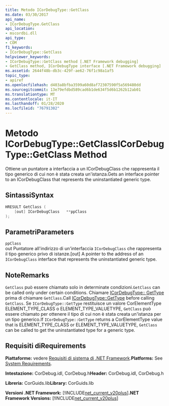 ```yaml
---
title: Metodo ICorDebugType::GetClass
ms.date: 03/30/2017
api_name:
- ICorDebugType.GetClass
api_location:
- mscordbi.dll
api_type:
- COM
f1_keywords:
- ICorDebugType::GetClass
helpviewer_keywords:
- ICorDebugType::GetClass method [.NET Framework debugging]
- GetClass method, ICorDebugType interface [.NET Framework debugging]
ms.assetid: 2644f48b-db3c-429f-ae62-76f1c98a1af5
topic_type:
- apiref
ms.openlocfilehash: d403a8bfba3599a60d8af72307590f5a569480dd
ms.sourcegitcommit: 13e79efdbd589cad6b1de634f5d6b1262b12ab01
ms.translationtype: MT
ms.contentlocale: it-IT
ms.lasthandoff: 01/28/2020
ms.locfileid: "76791302"
---
```

# <a name="icordebugtypegetclass-method"></a><span data-ttu-id="ecc6b-102">Metodo ICorDebugType::GetClass</span><span class="sxs-lookup"><span data-stu-id="ecc6b-102">ICorDebugType::GetClass Method</span></span>
<span data-ttu-id="ecc6b-103">Ottiene un puntatore a interfaccia a un ICorDebugClass che rappresenta il tipo generico di cui non è stata creata un'istanza.</span><span class="sxs-lookup"><span data-stu-id="ecc6b-103">Gets an interface pointer to an ICorDebugClass that represents the uninstantiated generic type.</span></span>  
  
## <a name="syntax"></a><span data-ttu-id="ecc6b-104">Sintassi</span><span class="sxs-lookup"><span data-stu-id="ecc6b-104">Syntax</span></span>  
  
```cpp  
HRESULT GetClass (  
    [out] ICorDebugClass   **ppClass  
);  
```  
  
## <a name="parameters"></a><span data-ttu-id="ecc6b-105">Parametri</span><span class="sxs-lookup"><span data-stu-id="ecc6b-105">Parameters</span></span>  
 `ppClass`  
 <span data-ttu-id="ecc6b-106">out Puntatore all'indirizzo di un'interfaccia `ICorDebugClass` che rappresenta il tipo generico privo di istanze.</span><span class="sxs-lookup"><span data-stu-id="ecc6b-106">[out] A pointer to the address of an `ICorDebugClass` interface that represents the uninstantiated generic type.</span></span>  
  
## <a name="remarks"></a><span data-ttu-id="ecc6b-107">Note</span><span class="sxs-lookup"><span data-stu-id="ecc6b-107">Remarks</span></span>  
 <span data-ttu-id="ecc6b-108">`GetClass` può essere chiamato solo in determinate condizioni.</span><span class="sxs-lookup"><span data-stu-id="ecc6b-108">`GetClass` can be called only under certain conditions.</span></span> <span data-ttu-id="ecc6b-109">Chiamare [ICorDebugType:: GetType](icordebugtype-gettype-method.md) prima di chiamare `GetClass`.</span><span class="sxs-lookup"><span data-stu-id="ecc6b-109">Call [ICorDebugType::GetType](icordebugtype-gettype-method.md) before calling `GetClass`.</span></span> <span data-ttu-id="ecc6b-110">Se `ICorDebugType::GetType` restituisce un valore CorElementType ELEMENT_TYPE_CLASS o ELEMENT_TYPE_VALUETYPE, `GetClass` può essere chiamato per ottenere il tipo di cui non è stata creata un'istanza per un tipo generico.</span><span class="sxs-lookup"><span data-stu-id="ecc6b-110">If `ICorDebugType::GetType` returns a CorElementType value that is ELEMENT_TYPE_CLASS or ELEMENT_TYPE_VALUETYPE, `GetClass` can be called to get the uninstantiated type for a generic type.</span></span>  
  
## <a name="requirements"></a><span data-ttu-id="ecc6b-111">Requisiti di</span><span class="sxs-lookup"><span data-stu-id="ecc6b-111">Requirements</span></span>  
 <span data-ttu-id="ecc6b-112">**Piattaforme:** vedere [Requisiti di sistema di .NET Framework](../../../../docs/framework/get-started/system-requirements.md).</span><span class="sxs-lookup"><span data-stu-id="ecc6b-112">**Platforms:** See [System Requirements](../../../../docs/framework/get-started/system-requirements.md).</span></span>  
  
 <span data-ttu-id="ecc6b-113">**Intestazione:** CorDebug.idl, CorDebug.h</span><span class="sxs-lookup"><span data-stu-id="ecc6b-113">**Header:** CorDebug.idl, CorDebug.h</span></span>  
  
 <span data-ttu-id="ecc6b-114">**Libreria:** CorGuids.lib</span><span class="sxs-lookup"><span data-stu-id="ecc6b-114">**Library:** CorGuids.lib</span></span>  
  
 <span data-ttu-id="ecc6b-115">**Versioni .NET Framework:** [!INCLUDE[net_current_v20plus](../../../../includes/net-current-v20plus-md.md)]</span><span class="sxs-lookup"><span data-stu-id="ecc6b-115">**.NET Framework Versions:** [!INCLUDE[net_current_v20plus](../../../../includes/net-current-v20plus-md.md)]</span></span>
